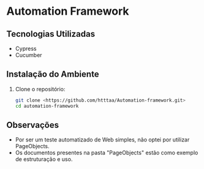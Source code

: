 # Automation Framework

## Tecnologias Utilizadas
- Cypress
- Cucumber

## Instalação do Ambiente
1. Clone o repositório:
   ```sh
   git clone <https://github.com/htttaa/Automation-framework.git>
   cd automation-framework

## Observações
- Por ser um teste automatizado de Web simples, não optei por utilizar PageObjects.
- Os documentos presentes na pasta "PageObjects" estão como exemplo de estruturação e uso.
